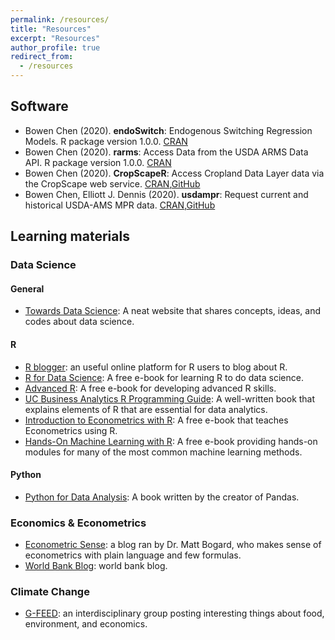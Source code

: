 ```yaml
---
permalink: /resources/
title: "Resources"
excerpt: "Resources"
author_profile: true
redirect_from: 
  - /resources
---
```


## Software

 - Bowen Chen (2020). **endoSwitch**: Endogenous Switching Regression Models. R package version 1.0.0. [CRAN](https://CRAN.R-project.org/package=endoSwitch)
 - Bowen Chen (2020). **rarms**: Access Data from the USDA ARMS Data API. R package version 1.0.0. [CRAN]( https://CRAN.R-project.org/package=rarms)
 - Bowen Chen (2020). **CropScapeR**: Access Cropland Data Layer data via the CropScape web service. [CRAN](https://cran.r-project.org/web/packages/CropScapeR/index.html),[GitHub](https://github.com/cbw1243/CropScapeR)   
 - Bowen Chen, Elliott J. Dennis (2020). **usdampr**: Request current and historical USDA-AMS MPR data. [CRAN](https://cran.r-project.org/web/packages/usdampr/index.html),[GitHub](https://github.com/cbw1243/usdampr)

## Learning materials

### Data Science 
#### General
 - [Towards Data Science](https://towardsdatascience.com/): A neat website that shares concepts, ideas, and codes about data science.

#### R   
 - [R blogger](https://www.r-bloggers.com/): an useful online platform for R users to blog about R.
 - [R for Data Science](https://r4ds.had.co.nz/): A free e-book for learning R to do data science. 
 - [Advanced R](https://adv-r.hadley.nz/): A free e-book for developing advanced R skills. 
 - [UC Business Analytics R Programming Guide](http://uc-r.github.io/): A well-written book that explains elements of R that are essential for data analytics. 
 - [Introduction to Econometrics with R](https://www.econometrics-with-r.org/index.html): A free e-book that teaches Econometrics using R.   
 - [Hands-On Machine Learning with R](https://bradleyboehmke.github.io/HOML/): A free e-book providing hands-on modules for many of the most common machine learning methods.  
 
#### Python 
 - [Python for Data Analysis](https://www.amazon.com/gp/product/1491957662/ref=as_li_qf_asin_il_tl?ie=UTF8&tag=amazonaffi048-20&creative=9325&linkCode=as2&creativeASIN=1491957662&linkId=ca87c0dc52af4fefb49377651641428d): A book written by the creator of Pandas. 
 
### Economics & Econometrics 
 - [Econometric Sense](http://econometricsense.blogspot.com/): a blog ran by Dr. Matt Bogard, who makes sense of econometrics with plain language and few formulas.
 - [World Bank Blog](https://blogs.worldbank.org/): world bank blog. 

### Climate Change
 - [G-FEED](http://www.g-feed.com/): an interdisciplinary group posting interesting things about food, environment, and economics. 
